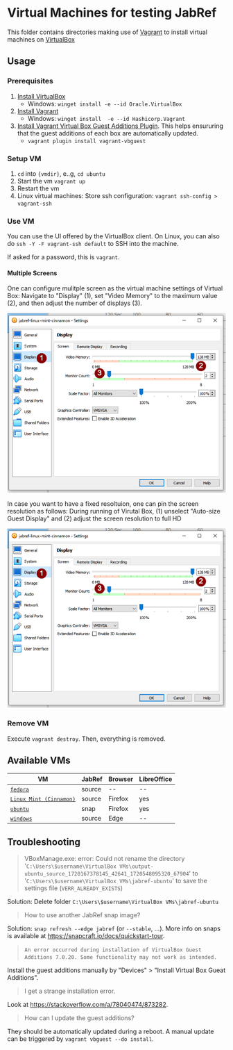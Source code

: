 # Virtual Machines for testing JabRef

This folder contains directories making use of [Vagrant](https://www.vagrantup.com/) to install virtual machines on [VirtualBox](https://www.virtualbox.org/)

## Usage

### Prerequisites

1. [Install VirtualBox](https://www.virtualbox.org/wiki/Downloads)
    - Windows: `winget install -e --id Oracle.VirtualBox`
2. [Install Vagrant](https://developer.hashicorp.com/vagrant/install?product_intent=vagrant)
    - Windows: `winget install  -e --id Hashicorp.Vagrant`
3. [Install Vagrant Virtual Box Guest Additions Plugin](https://subscription.packtpub.com/book/cloud-and-networking/9781786464910/1/ch01lvl1sec12/enabling-virtualbox-guest-additions-in-vagrant).
   This helps ensururing that the guest additions of each box are automatically updated.
    - `vagrant plugin install vagrant-vbguest`

### Setup VM

1. `cd` into `{vmdir}`, e..g, `cd ubuntu`
2. Start the vm `vagrant up`
3. Restart the vm
4. Linux virtual machines: Store ssh configuration: `vagrant ssh-config > vagrant-ssh`

### Use VM

You can use the UI offered by the VirtualBox client.
On Linux, you can also do `ssh -Y -F vagrant-ssh default` to SSH into the machine.

If asked for a password, this is `vagrant`.

#### Multiple Screens

One can configure mulitple screen as the virtual machine settings of Virtual Box:
Navigate to "Display" (1), set "Video Memory" to the maximum value (2), and then adjust the number of displays (3).

![Virtual Box settings for multiple screens at VM settings](virtualbox-multiple-screens-1.png)

In case you want to have a fixed resoltuion, one can pin the screen resolution as follows:
During running of Virutal Box,
(1) unselect "Auto-size Guest Display" and
(2) adjust the screen resolution to full HD

![Virtual Box settings for multiple screens at running VM](virtualbox-multiple-screens-1.png)

### Remove VM

Execute `vagrant destroy`.
Then, everything is removed.

## Available VMs

| VM                                              | JabRef  | Browser | LibreOffice |
|-------------------------------------------------|---------|---------|-------------|
| [`fedora`](fedora/)                             | source  | --      | --          |
| [`Linux Mint (Cinnamon)`](linux-mint-cinnamon/) | source  | Firefox | yes         |
| [`ubuntu`](ubuntu/)                             | snap    | Firefox | yes         |
| [`windows`](windows/)                           | source  | Edge    | --          |

## Troubleshooting

> VBoxManage.exe: error: Could not rename the directory '`C:\Users\$username\VirtualBox VMs\output-ubuntu_source_1720167378145_42641_1720548095320_67904`' to '`C:\Users\$username\VirtualBox VMs\jabref-ubuntu`' to save the settings file (`VERR_ALREADY_EXISTS`)

Solution: Delete folder `C:\Users\$username\VirtualBox VMs\jabref-ubuntu`

> How to use another JabRef snap image?

Solution: `snap refresh --edge jabref` (or `--stable`, ...).
More info on snaps is available at <https://snapcraft.io/docs/quickstart-tour>.

> `An error occurred during installation of VirtualBox Guest Additions 7.0.20. Some functionality may not work as intended.`

Install the guest additions manually by "Devices" > "Install Virtual Box Gueat Additions".

> I get a strange installation error.

Look at <https://stackoverflow.com/a/78040474/873282>.

> How can I update the guest additions?

They should be automatically updated during a reboot.
A manual update can be triggered by `vagrant vbguest --do install`.
